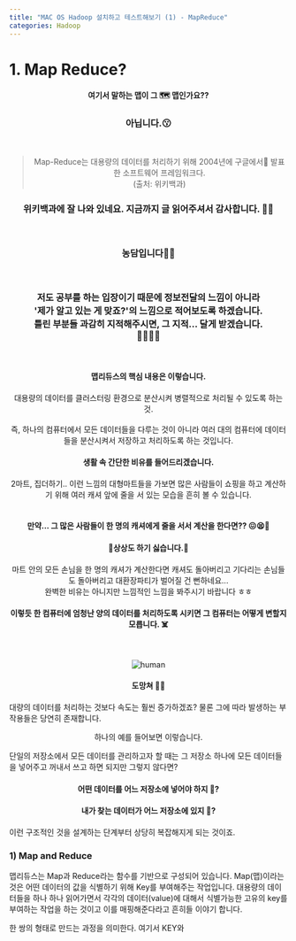 ```yaml
---
title: "MAC OS Hadoop 설치하고 테스트해보기 (1) - MapReduce"
categories: Hadoop
---
```


# 1. Map Reduce? 
<h4><center> 여기서 말하는 맵이 그 🗺 맵인가요??</center></h4>
<h3><center>아닙니다.😗</center></h3>

<br>

> <center>Map-Reduce는 대용량의 데이터를 처리하기 위해 2004년에 구글에서 발표한 소프트웨어 프레임워크다.</center>
> <center>(출처: 위키백과)</center>


<h3><center>위키백과에 잘 나와 있네요. 지금까지 글 읽어주셔서 감사합니다. 🙋‍♂️ </center></h3>
<br>
<h3><center>농담입니다🤦‍♂️</center></h3>
<br>

<h3><center>저도 공부를 하는 입장이기 때문에 정보전달의 느낌이 아니라</center>
<center>'제가 알고 있는 게 맞죠?'의 느낌으로 적어보도록 하겠습니다.</center>
<center>틀린 부분들 과감히 지적해주시면, 그 지적... 달게 받겠습니다.</center>
<center>🍦🍭🍬🍩</center></h3>

<br>
<center><h4>맵리듀스의 핵심 내용은 이렇습니다.</h4></center>
<center>대용량의 데이터를 클러스터링 환경으로 분산시켜 병렬적으로 처리될 수 있도록 하는 것.</center>
<br>
<center>즉, 하나의 컴퓨터에서 모든 데이터들을 다루는 것이 아니라 여러 대의 컴퓨터에 데이터들을 분산시켜서 저장하고 처리하도록 하는 것입니다.</center>
<center><h4>생활 속 간단한 비유를 들어드리겠습니다.</h4></center>
<center>2마트, 집더하기.. 이런 느낌의 대형마트들을 가보면 많은 사람들이 쇼핑을 하고 계산하기 위해 여러 캐셔 앞에 줄을 서 있는 모습을 흔히 볼 수 있습니다.</center>
<br>
<center><h4>만약... 그 많은 사람들이 한 명의 캐셔에게 줄을 서서 계산을 한다면?? 😖😫🤬</h4></center>


<center><h4>🙈상상도 하기 싫습니다.🙈</h4></center>


<center>마트 안의 모든 손님을 한 명의 캐셔가 계산한다면 캐셔도 돌아버리고 기다리는 손님들도 돌아버리고 대환장파티가 벌어질 건 뻔하네요... </center>
<center>완벽한 비유는 아니지만 느낌적인 느낌을 봐주시기 바랍니다 ㅎㅎ</center>

<center><h4>이렇듯 한 컴퓨터에 엄청난 양의 데이터를 처리하도록 시키면 그 컴퓨터는 어떻게 변할지 모릅니다. ☠️</h4></center>
<br>
<center>


![human](https://user-images.githubusercontent.com/42923027/107868848-079bce80-6ecb-11eb-8493-40c62494bbf9.gif)

</center>

<center><h4>도망쳐 🥶😱</h4></center>


대량의 데이터를 처리하는 것보다 속도는 훨씬 증가하겠죠? 물론 그에 따라 발생하는 부작용들은 당연히 존재합니다.

<center>하나의 예를 들어보면 이렇습니다. </center>

 
단일의 저장소에서 모든 데이터를 관리하고자 할 때는 그 저장소 하나에 모든 데이터들을 넣어주고 꺼내서 쓰고 하면 되지만 그렇지 않다면?

#### <center>어떤 데이터를 어느 저장소에 넣어야 하지 🤔? </center>
#### <center>내가 찾는 데이터가 어느 저장소에 있지 🤔? </center>

이런 구조적인 것을 설계하는 단계부터 상당히 복잡해지게 되는 것이죠.

### 1) Map and Reduce

맵리듀스는 Map과 Reduce라는 함수를 기반으로 구성되어 있습니다.
Map(맵)이라는 것은 어떤 데이터의 값을 식별하기 위해 Key를 부여해주는 작업입니다. 대용량의 데이터들을 하나 하나 읽어가면서 각각의 데이터(value)에 대해서 식별가능한 고유의 key를 부여하는 작업을 하는 것이고 이를 매핑해준다라고 흔히들 이야기 합니다. 

한 쌍의 형태로 만드는 과정을 의미한다. 여기서 KEY와
